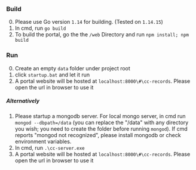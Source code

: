 ### Build
0. Please use Go version `1.14` for building. (Tested on `1.14.15`)
1. In cmd, run `go build`
2. To build the portal, go the the `/web` Directory and run `npm install; npm build`

### Run
0. Create an empty `data` folder under project root
1. click `startup.bat` and let it run
2. A portal website will be hosted at `localhost:8000\#\cc-records`. Please open the url in browser to use it
##### Alternatively
1. Please startup a mongodb server. For local mongo server, in cmd run `mongod --dbpath=/data` (you can replace the "/data" with any directory you wish; you need to create the folder before running `mongod`). If cmd reports "mongod not recognized", please install mongodb or check environment variables.
2. In cmd, run `.\cc-server.exe`
3. A portal website will be hosted at `localhost:8000\#\cc-records`. Please open the url in browser to use it

